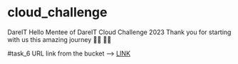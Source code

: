 # cloud_challenge
DareIT
Hello Mentee of DareIT Cloud Challenge 2023
Thank you for starting with us this amazing journey 
👩‍🎓 👨‍🎓

#task_6
URL link from the bucket -->
[LINK](https://storage.googleapis.com/lucy1231bucket/index.html)
